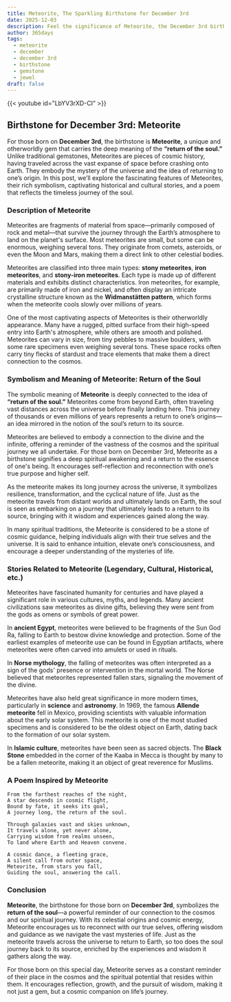 ```yaml
---
title: Meteorite, The Sparkling Birthstone for December 3rd
date: 2025-12-03
description: Feel the significance of Meteorite, the December 3rd birthstone symbolizing Return of the soul. Let its beauty and meaning brighten your day.
author: 365days
tags:
  - meteorite
  - december
  - december 3rd
  - birthstone
  - gemstone
  - jewel
draft: false
---
```


{{< youtube id="LbYV3rXD-CI" >}}

## Birthstone for December 3rd: Meteorite

For those born on **December 3rd**, the birthstone is **Meteorite**, a unique and otherworldly gem that carries the deep meaning of the **“return of the soul.”** Unlike traditional gemstones, Meteorites are pieces of cosmic history, having traveled across the vast expanse of space before crashing onto Earth. They embody the mystery of the universe and the idea of returning to one’s origin. In this post, we’ll explore the fascinating features of Meteorites, their rich symbolism, captivating historical and cultural stories, and a poem that reflects the timeless journey of the soul.

### Description of Meteorite

Meteorites are fragments of material from space—primarily composed of rock and metal—that survive the journey through the Earth’s atmosphere to land on the planet's surface. Most meteorites are small, but some can be enormous, weighing several tons. They originate from comets, asteroids, or even the Moon and Mars, making them a direct link to other celestial bodies.

Meteorites are classified into three main types: **stony meteorites**, **iron meteorites**, and **stony-iron meteorites**. Each type is made up of different materials and exhibits distinct characteristics. Iron meteorites, for example, are primarily made of iron and nickel, and often display an intricate crystalline structure known as the **Widmanstätten pattern**, which forms when the meteorite cools slowly over millions of years.

One of the most captivating aspects of Meteorites is their otherworldly appearance. Many have a rugged, pitted surface from their high-speed entry into Earth's atmosphere, while others are smooth and polished. Meteorites can vary in size, from tiny pebbles to massive boulders, with some rare specimens even weighing several tons. These space rocks often carry tiny flecks of stardust and trace elements that make them a direct connection to the cosmos.

### Symbolism and Meaning of Meteorite: Return of the Soul

The symbolic meaning of **Meteorite** is deeply connected to the idea of **“return of the soul.”** Meteorites come from beyond Earth, often traveling vast distances across the universe before finally landing here. This journey of thousands or even millions of years represents a return to one’s origins—an idea mirrored in the notion of the soul’s return to its source.

Meteorites are believed to embody a connection to the divine and the infinite, offering a reminder of the vastness of the cosmos and the spiritual journey we all undertake. For those born on December 3rd, Meteorite as a birthstone signifies a deep spiritual awakening and a return to the essence of one's being. It encourages self-reflection and reconnection with one’s true purpose and higher self.

As the meteorite makes its long journey across the universe, it symbolizes resilience, transformation, and the cyclical nature of life. Just as the meteorite travels from distant worlds and ultimately lands on Earth, the soul is seen as embarking on a journey that ultimately leads to a return to its source, bringing with it wisdom and experiences gained along the way.

In many spiritual traditions, the Meteorite is considered to be a stone of cosmic guidance, helping individuals align with their true selves and the universe. It is said to enhance intuition, elevate one’s consciousness, and encourage a deeper understanding of the mysteries of life.

### Stories Related to Meteorite (Legendary, Cultural, Historical, etc.)

Meteorites have fascinated humanity for centuries and have played a significant role in various cultures, myths, and legends. Many ancient civilizations saw meteorites as divine gifts, believing they were sent from the gods as omens or symbols of great power.

In **ancient Egypt**, meteorites were believed to be fragments of the Sun God Ra, falling to Earth to bestow divine knowledge and protection. Some of the earliest examples of meteorite use can be found in Egyptian artifacts, where meteorites were often carved into amulets or used in rituals.

In **Norse mythology**, the falling of meteorites was often interpreted as a sign of the gods' presence or intervention in the mortal world. The Norse believed that meteorites represented fallen stars, signaling the movement of the divine.

Meteorites have also held great significance in more modern times, particularly in **science** and **astronomy**. In 1969, the famous **Allende meteorite** fell in Mexico, providing scientists with valuable information about the early solar system. This meteorite is one of the most studied specimens and is considered to be the oldest object on Earth, dating back to the formation of our solar system.

In **Islamic culture**, meteorites have been seen as sacred objects. The **Black Stone** embedded in the corner of the Kaaba in Mecca is thought by many to be a fallen meteorite, making it an object of great reverence for Muslims.

### A Poem Inspired by Meteorite

```
From the farthest reaches of the night,  
A star descends in cosmic flight,  
Bound by fate, it seeks its goal,  
A journey long, the return of the soul.

Through galaxies vast and skies unknown,  
It travels alone, yet never alone,  
Carrying wisdom from realms unseen,  
To land where Earth and Heaven convene.

A cosmic dance, a fleeting grace,  
A silent call from outer space,  
Meteorite, from stars you fall,  
Guiding the soul, answering the call.
```

### Conclusion

**Meteorite**, the birthstone for those born on **December 3rd**, symbolizes the **return of the soul**—a powerful reminder of our connection to the cosmos and our spiritual journey. With its celestial origins and cosmic energy, Meteorite encourages us to reconnect with our true selves, offering wisdom and guidance as we navigate the vast mysteries of life. Just as the meteorite travels across the universe to return to Earth, so too does the soul journey back to its source, enriched by the experiences and wisdom it gathers along the way.

For those born on this special day, Meteorite serves as a constant reminder of their place in the cosmos and the spiritual potential that resides within them. It encourages reflection, growth, and the pursuit of wisdom, making it not just a gem, but a cosmic companion on life’s journey.